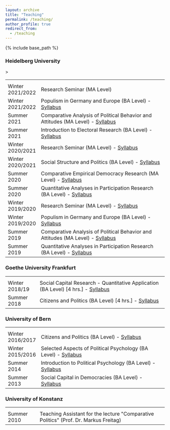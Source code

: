 ```yaml
---
layout: archive
title: "Teaching"
permalink: /teaching/
author_profile: true
redirect_from:
  - /teaching
---
```


{% include base_path %}

<h3>Heidelberg University</h3>
<table class="tg">
<tbody>
</tr>
<tr>
<th class="tg-031e"></th>
<th class="tg-031e"></th>
<tr>
<td width="20%">Winter 2021/2022</td>
<td width="80%">Research Seminar (MA Level)</td> 
</tr>
<tr>  
<td width="20%">Winter 2021/2022</td>
<td width="80%">Populism in Germany and Europe (BA Level) - <a href="http://kathrinackermann.github.io/files/Syllabus_BA_WS2122_final.pdf" target="_blank" rel="noopener noreferrer">Syllabus</a></td>
</tr>
<tr>  
<td width="20%">Summer 2021</td>
<td width="80%">Comparative Analysis of Political Behavior and Attitudes (MA Level) - <a href="http://kathrinackermann.github.io/files/Syllabus_MA_SS2021_v1.pdf" target="_blank" rel="noopener noreferrer">Syllabus</a></td> 
</tr>
<tr>  
<td width="20%">Summer 2021</td>
<td width="80%"> Introduction to Electoral Research (BA Level) - <a href="http://kathrinackermann.github.io/files/Seminarplan_Wahlforschung_SS2021_v2.pdf" target="_blank" rel="noopener noreferrer">Syllabus</a></td> >
</tr>
<tr>   
<td width="20%">Winter 2020/2021</td>
<td width="80%">Research Seminar (MA Level) - <a href="http://kathrinackermann.github.io/files/Seminarplan_Forschungsseminar quant_WS20_webpage.pdf" target="_blank" rel="noopener noreferrer">Syllabus</a></td> 
</tr>
<tr>  
<td width="20%">Winter 2020/2021</td>
<td width="80%"> Social Structure and Politics (BA Level) - <a href="http://kathrinackermann.github.io/files/Syllabus_BA_WS20_webpage.pdf" target="_blank" rel="noopener noreferrer">Syllabus</a></td>
</tr>
<tr>  
<td width="20%">Summer 2020</td>
<td width="80%">Comparative Empirical Democracy Research (MA Level) - <a href="http://kathrinackermann.github.io/files/Syllabus_MA_SS2020_webpage.pdf" target="_blank" rel="noopener noreferrer">Syllabus</a></td>
</tr>
<tr>
<td width="20%">Summer 2020</td>
<td width="80%">Quantitative Analyses in Participation Research (BA Level) - <a href="http://kathrinackermann.github.io/files/Syllabus_BA_SS2020_webpage.pdf" target="_blank" rel="noopener noreferrer">Syllabus</a></td> 
</tr>
<tr>  
<td width="20%">Winter 2019/2020</td>
<td width="80%">Research Seminar (MA Level) - <a href="http://kathrinackermann.github.io/files/Seminarplan_Forschungsseminar quant_WS1920_final.pdf" target="_blank" rel="noopener noreferrer">Syllabus</a></td>
</tr>
<tr>
<td width="20%">Winter 2019/2020</td>
<td width="80%">Populism in Germany and Europe (BA Level) - <a href="http://kathrinackermann.github.io/files/Syllabus_BA_WS1920_final.pdf" target="_blank" rel="noopener noreferrer">Syllabus</a></td>
</tr>
<tr>
<td width="20%">Summer 2019</td>
<td width="80%">Comparative Analysis of Political Behavior and Attitudes (MA Level) - <a href="http://kathrinackermann.github.io/files/Syllabus_MA_SS2019_final.pdf" target="_blank" rel="noopener noreferrer">Syllabus</a></td>
</tr>
<tr>
<td width="20%">Summer 2019</td>
<td width="80%">Quantitative Analyses in Participation Research (BA Level) - <a href="http://kathrinackermann.github.io/files/Syllabus_BA_SS2019_final.pdf" target="_blank" rel="noopener noreferrer">Syllabus</a></td>
</tr>
</tbody>
</table>
<h3>Goethe University Frankfurt</h3>
<table class="tg">
<tbody>
<tr>
<th class="tg-031e"></th>
<th class="tg-031e"></th>
</tr>
<tr>
<td width="20%">Winter 2018/19</td>
<td width="80%">Social Capital Research - Quantitative Application (BA Level) [4 hrs.] - <a href="http://kathrinackermann.github.io/files/Syllabus_Sozialkapital_WS1819_final.pdf" target="_blank" rel="noopener noreferrer">Syllabus</a></td>
</tr>
<tr>
<td width="20%">Summer 2018</td>
<td width="80%">Citizens and Politics (BA Level) [4 hrs.] - <a href="http://kathrinackermann.github.io/files/Seminarplan_Bürger und Politik_SoSe18.pdf" target="_blank" rel="noopener noreferrer">Syllabus</a></td>
</tr>
</tbody>
</table>
<h3>University of Bern</h3>
<table class="tg">
<tbody>
<tr>
<th class="tg-031e"></th>
<th class="tg-031e"></th>
</tr>
<tr>
<td width="20%">Winter 2016/2017</td>
<td width="80%">Citizens and Politics (BA Level) - <a href="http://kathrinackermann.github.io/files/Syllabus_Bürger und Politik_HS 2016.pdf" target="_blank" rel="noopener noreferrer">Syllabus</a></td>
</tr>
<tr>
<td width="20%">Winter 2015/2016</td>
<td width="80%">Selected Aspects of Political Psychology (BA Level) - <a href="http://kathrinackermann.github.io/files/Seminarplan_Aspekte Politischer Psychologie_HS 2015.pdf" target="_blank" rel="noopener noreferrer">Syllabus</a></td>
</tr>
<tr>
<td width="20%">Summer 2014</td>
<td width="80%">Introduction to Political Psychology (BA Level) - <a href="http://kathrinackermann.github.io/files/Seminarplan_Einführung politische Psychologie_FS 2014.pdf" target="_blank" rel="noopener noreferrer">Syllabus</a></td>
</tr>
<tr>
<td width="20%">Summer 2013</td>
<td width="80%">Social Capital in Democracies (BA Level) - <a href="http://kathrinackermann.github.io/files/Seminarplan_Sozialkapital in der Demokratie_FS 2013.pdf" target="_blank" rel="noopener noreferrer">Syllabus</a></td>
</tr>
</tbody>
</table>
<h3>University of Konstanz</h3>
<table class="tg">
<tbody>
<tr>
<th class="tg-031e"></th>
<th class="tg-031e"></th>
</tr>
<tr>
<td width="20%">Summer 2010</td>
<td width="80%">Teaching Assistant for the lecture "Comparative Politics" (Prof. Dr. Markus Freitag)</td>
</tr>
</tbody>
</table>
